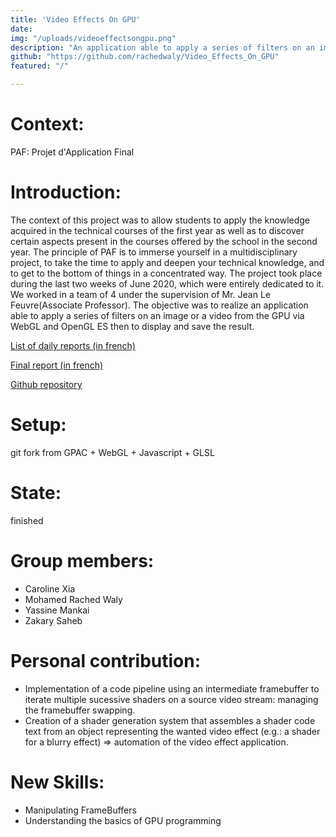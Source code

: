 ```yaml
---
title: 'Video Effects On GPU'
date: 
img: "/uploads/videoeffectsongpu.png"
description: "An application able to apply a series of filters on an image or a video from the GPU via WebGL and OpenGL ES then to display and save the result."
github: "https://github.com/rachedwaly/Video_Effects_On_GPU"
featured: "/"

---
```


# Context: 
PAF: Projet d'Application Final 

# Introduction:
The context of this project was to allow students to apply the knowledge acquired in the technical courses of the first year as well as to discover certain aspects present in the courses offered by the school in the second year. The principle of PAF is to immerse yourself in a multidisciplinary project, to take the time to apply and deepen your technical knowledge, and to get to the bottom of things in a concentrated way. The project took place during the last two weeks of June 2020, which were entirely dedicated to it. We worked in a team of 4 under the supervision of Mr. Jean Le Feuvre(Associate Professor). 
The objective was to realize an application able to apply a series of filters on an image or a video from the GPU via WebGL and OpenGL ES then to display and save the result.


[List of daily reports (in french)](https://drive.google.com/drive/folders/13ttBaaSZ7IhNkeT79r5KxyiGmRaBQGI7?usp=sharing)

[Final report (in french)](/uploads/PAF_rapport.pdf)

[Github repository](https://github.com/rachedwaly/Video_Effects_On_GPU)


# Setup:
git fork from GPAC  + WebGL + Javascript + GLSL

# State:
finished

# Group members:
 - Caroline Xia
 - Mohamed Rached Waly
 - Yassine Mankai 
 - Zakary Saheb

# Personal contribution:
 - Implementation of a code pipeline using an intermediate framebuffer to iterate multiple sucessive shaders on a source video stream: managing the framebuffer swapping.
 - Creation of a shader generation system that assembles a shader code text from an object representing the wanted video effect (e.g.: a shader for a blurry effect) => automation of the video effect application.

 # New Skills:
 - Manipulating FrameBuffers
 - Understanding the basics of GPU programming
